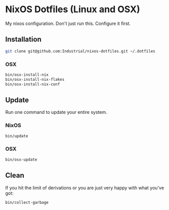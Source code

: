 # NixOS Dotfiles (Linux and OSX)
My nixos configuration. Don't just run this. Configure it first.

## Installation
```bash
git clone git@github.com:Industrial/nixos-dotfiles.git ~/.dotfiles
```

### OSX
```bash
bin/osx-install-nix
bin/osx-install-nix-flakes
bin/osx-install-nix-conf
```

## Update
Run one command to update your entire system.

### NixOS
```bash
bin/update
```

### OSX
```bash
bin/osx-update
```

## Clean
If you hit the limit of derivations or you are just very happy with what you've got:

```bash
bin/collect-garbage
```